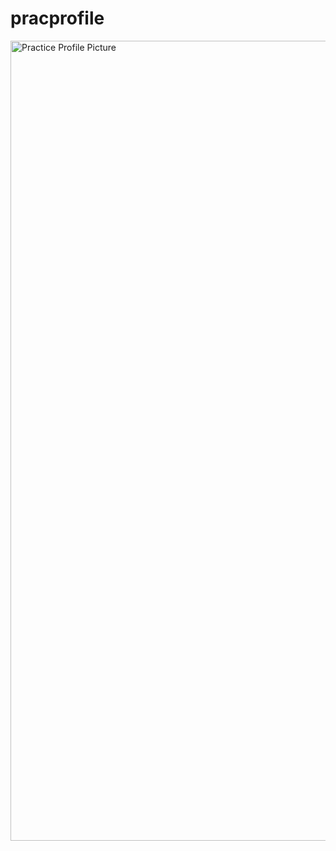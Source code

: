 # pracprofile




<img width="1280" alt="Practice Profile Picture" src="https://user-images.githubusercontent.com/78758382/153720232-58525cec-9f3a-4f91-a740-f300af1031d5.png">
